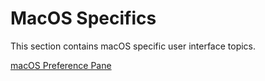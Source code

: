 [title]: # (MacOS Specifics)
[tags]: # (ui)
[priority]: # (1)
# MacOS Specifics

This section contains macOS specific user interface topics.

[macOS Preference Pane](prefpane.md)
